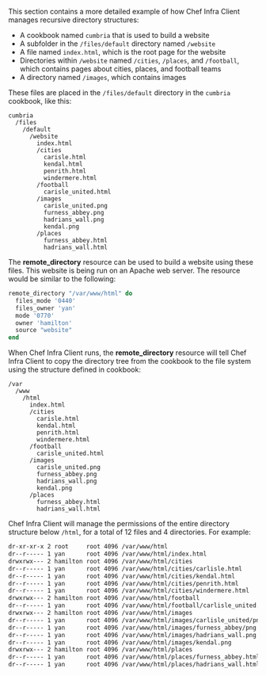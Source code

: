 This section contains a more detailed example of how Chef Infra Client
manages recursive directory structures:

-   A cookbook named `cumbria` that is used to build a website
-   A subfolder in the `/files/default` directory named `/website`
-   A file named `index.html`, which is the root page for the website
-   Directories within `/website` named `/cities`, `/places`, and
    `/football`, which contains pages about cities, places, and football
    teams
-   A directory named `/images`, which contains images

These files are placed in the `/files/default` directory in the
`cumbria` cookbook, like this:

``` text
cumbria
  /files
    /default
      /website
        index.html
        /cities
          carisle.html
          kendal.html
          penrith.html
          windermere.html
        /football
          carisle_united.html
        /images
          carisle_united.png
          furness_abbey.png
          hadrians_wall.png
          kendal.png
        /places
          furness_abbey.html
          hadrians_wall.html
```

The **remote_directory** resource can be used to build a website using
these files. This website is being run on an Apache web server. The
resource would be similar to the following:

``` ruby
remote_directory "/var/www/html" do
  files_mode '0440'
  files_owner 'yan'
  mode '0770'
  owner 'hamilton'
  source "website"
end
```

When Chef Infra Client runs, the **remote_directory** resource will
tell Chef Infra Client to copy the directory tree from the cookbook to
the file system using the structure defined in cookbook:

``` text
/var
  /www
    /html
      index.html
      /cities
        carisle.html
        kendal.html
        penrith.html
        windermere.html
      /football
        carisle_united.html
      /images
        carisle_united.png
        furness_abbey.png
        hadrians_wall.png
        kendal.png
      /places
        furness_abbey.html
        hadrians_wall.html
```

Chef Infra Client will manage the permissions of the entire directory
structure below `/html`, for a total of 12 files and 4 directories. For
example:

``` bash
dr-xr-xr-x 2 root     root 4096 /var/www/html
dr--r----- 1 yan      root 4096 /var/www/html/index.html
drwxrwx--- 2 hamilton root 4096 /var/www/html/cities
dr--r----- 1 yan      root 4096 /var/www/html/cities/carlisle.html
dr--r----- 1 yan      root 4096 /var/www/html/cities/kendal.html
dr--r----- 1 yan      root 4096 /var/www/html/cities/penrith.html
dr--r----- 1 yan      root 4096 /var/www/html/cities/windermere.html
drwxrwx--- 2 hamilton root 4096 /var/www/html/football
dr--r----- 1 yan      root 4096 /var/www/html/football/carlisle_united.html
drwxrwx--- 2 hamilton root 4096 /var/www/html/images
dr--r----- 1 yan      root 4096 /var/www/html/images/carlisle_united/png
dr--r----- 1 yan      root 4096 /var/www/html/images/furness_abbey/png
dr--r----- 1 yan      root 4096 /var/www/html/images/hadrians_wall.png
dr--r----- 1 yan      root 4096 /var/www/html/images/kendal.png
drwxrwx--- 2 hamilton root 4096 /var/www/html/places
dr--r----- 1 yan      root 4096 /var/www/html/places/furness_abbey.html
dr--r----- 1 yan      root 4096 /var/www/html/places/hadrians_wall.html
```